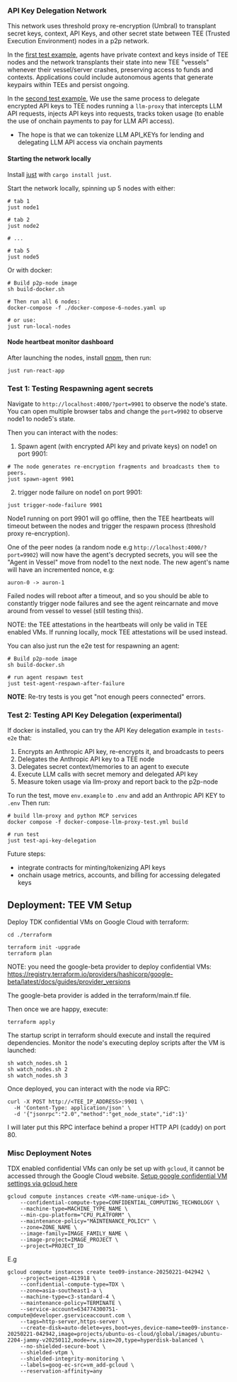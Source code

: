 
### API Key Delegation Network

This network uses threshold proxy re-encryption (Umbral) to transplant secret keys, context, API Keys, and other secret state between TEE (Trusted Execution Environment) nodes in a p2p network.

In the [first test example](#test-1-testing-respawning-agent-secrets), agents have private context and keys inside of TEE nodes and the network transplants their state into new TEE "vessels" whenever their vessel/server crashes, preserving access to funds and contexts. Applications could include autonomous agents that generate keypairs within TEEs and persist ongoing.

In the [second test example](#test-2-testing-api-key-delegation-experimental), We use the same process to delegate encrypted API keys to TEE nodes running a `llm-proxy` that intercepts LLM API requests, injects API keys into requests, tracks token usage (to enable the use of onchain payments to pay for LLM API access).
- The hope is that we can tokenize LLM API_KEYs for lending and delegating LLM API access via onchain payments


#### Starting the network locally

Install [just](https://github.com/casey/just) with `cargo install just`.

Start the network locally, spinning up 5 nodes with either:

```
# tab 1
just node1

# tab 2
just node2

# ...

# tab 5
just node5
```

Or with docker:
```
# Build p2p-node image
sh build-docker.sh

# Then run all 6 nodes:
docker-compose -f ./docker-compose-6-nodes.yaml up

# or use:
just run-local-nodes

```

#### Node heartbeat monitor dashboard

After launching the nodes, install [pnpm](https://pnpm.io/), then run:
```
just run-react-app
```

### Test 1: Testing Respawning agent secrets

Navigate to `http://localhost:4000/?port=9901` to observe the node's state.
You can open multiple browser tabs and change the `port=9902` to observe node1 to node5's state.

Then you can interact with the nodes:

1) Spawn agent (with encrypted API key and private keys) on node1 on port 9901:
```
# The node generates re-encryption fragments and broadcasts them to peers.
just spawn-agent 9901
```

2) trigger node failure on node1 on port 9901:
```
just trigger-node-failure 9901
```

Node1 running on port 9901 will go offline, then the TEE heartbeats will timeout between the nodes and trigger the respawn process (threshold proxy re-encryption).

One of the peer nodes (a random node e.g `http://localhost:4000/?port=9902`) will now have the agent's decrypted secrets, you will see the "Agent in Vessel" move from node1 to the next node. The new agent's name will have an incremented nonce, e.g:
```
auron-0 -> auron-1
```

Failed nodes will reboot after a timeout, and so you should be able to constantly trigger node failures and see the agent reincarnate and move around from vessel to vessel (still testing this).

NOTE: the TEE attestations in the heartbeats will only be valid in TEE enabled VMs. If running locally, mock TEE attestations will be used instead.

You can also just run the e2e test for respawning an agent:
```
# Build p2p-node image
sh build-docker.sh

# run agent respawn test
just test-agent-respawn-after-failure
```

**NOTE**: Re-try tests is you get "not enough peers connected" errors.


### Test 2: Testing API Key Delegation (experimental)

If docker is installed, you can try the API Key delegation example in `tests-e2e` that:

1. Encrypts an Anthropic API key, re-encrypts it, and broadcasts to peers
2. Delegates the Anthropic API key to a TEE node
3. Delegates secret context/memories to an agent to execute
4. Execute LLM calls with secret memory and delegated API key
5. Measure token usage via llm-proxy and report back to the p2p-node

To run the test, move `env.example` to `.env` and add an Anthropic API KEY to `.env`
Then run:
```
# build llm-proxy and python MCP services
docker compose -f docker-compose-llm-proxy-test.yml build

# run test
just test-api-key-delegation
```

Future steps:
- integrate contracts for minting/tokenizing API keys
- onchain usage metrics, accounts, and billing for accessing delegated keys


## Deployment: TEE VM Setup

Deploy TDK confidential VMs on Google Cloud with terraform:
```
cd ./terraform

terraform init -upgrade
terraform plan
```
NOTE: you need the google-beta provider to deploy confidential VMs: https://registry.terraform.io/providers/hashicorp/google-beta/latest/docs/guides/provider_versions

The google-beta provider is added in the terraform/main.tf file.

Then once we are happy, execute:
```
terraform apply
```

The startup script in terraform should execute and install the required dependencies.
Monitor the node's executing deploy scripts after the VM is launched:
```
sh watch_nodes.sh 1
sh watch_nodes.sh 2
sh watch_nodes.sh 3
```

Once deployed, you can interact with the node via RPC:
```
curl -X POST http://<TEE_IP_ADDRESS>:9901 \
  -H 'Content-Type: application/json' \
  -d '{"jsonrpc":"2.0","method":"get_node_state","id":1}'
```

I will later put this RPC interface behind a proper HTTP API (caddy) on port 80.


### Misc Deployment Notes

TDX enabled confidential VMs can only be set up with `gcloud`, it cannot be accessed through the Google Cloud website.
[Setup google confidential VM settings via gcloud here](https://cloud.google.com/confidential-computing/confidential-vm/docs/create-a-confidential-vm-instance#gcloud)

```
gcloud compute instances create <VM-name-unique-id> \
    --confidential-compute-type=CONFIDENTIAL_COMPUTING_TECHNOLOGY \
    --machine-type=MACHINE_TYPE_NAME \
    --min-cpu-platform="CPU_PLATFORM" \
    --maintenance-policy="MAINTENANCE_POLICY" \
    --zone=ZONE_NAME \
    --image-family=IMAGE_FAMILY_NAME \
    --image-project=IMAGE_PROJECT \
    --project=PROJECT_ID
```

E.g
```
gcloud compute instances create tee09-instance-20250221-042942 \
    --project=eigen-413918 \
    --confidential-compute-type=TDX \
    --zone=asia-southeast1-a \
    --machine-type=c3-standard-4 \
    --maintenance-policy=TERMINATE \
    --service-account=634774300751-compute@developer.gserviceaccount.com \
    --tags=http-server,https-server \
    --create-disk=auto-delete=yes,boot=yes,device-name=tee09-instance-20250221-042942,image=projects/ubuntu-os-cloud/global/images/ubuntu-2204-jammy-v20250112,mode=rw,size=20,type=hyperdisk-balanced \
    --no-shielded-secure-boot \
    --shielded-vtpm \
    --shielded-integrity-monitoring \
    --labels=goog-ec-src=vm_add-gcloud \
    --reservation-affinity=any
```

